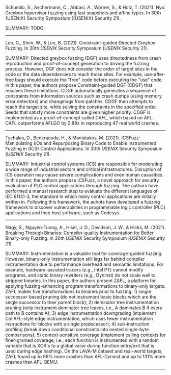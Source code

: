 Schumilo, S., Aschermann, C., Abbasi, A., Wörner, S., & Holz, T. (2021). Nyx: Greybox hypervisor fuzzing using fast snapshots and affine types. In 30th {USENIX} Security Symposium ({USENIX} Security 21).

SUMMARY: TODO.

<hr/>

Lee, G., Shim, W., & Lee, B. (2021). Constraint-guided Directed Greybox Fuzzing. In 30th _USENIX_ Security Symposium (_USENIX_ Security 21).

SUMMARY: Directed greybox fuzzing (DGF) uses directedness from crash reproduction and proof-of-concept generation to driving the fuzzing process. However, DGF does not consider the order of target sites in the code or the data dependencies to reach those sites. For example, use-after-free bugs should execute the "free" code before executing the "use" code. In this paper, the authors propose Constraint-guided DGF (CDGF) that resolves these limitations. CDGF automatically generates a sequence of constraints from information sources such as crash dumps (using memory error detectors) and changelogs from patches. CDGF then attempts to reach the target site, while solving the constraints in the specified order. Seeds that satisfy more constraints are given higher priority. CDGF is implemented as a proof-of-concept called CAFL, which based on AFL. CAFL outperforms AFLGO by 2.88x in reproducing 47 real world crashes.

<hr/>

Tychalas, D., Benkraouda, H., & Maniatakos, M. (2021). ICSFuzz: Manipulating I/Os and Repurposing Binary Code to Enable Instrumented Fuzzing in {ICS} Control Applications. In 30th _USENIX_ Security Symposium (_USENIX_ Security 21).

SUMMARY: Industrial control systems (ICS) are responsible for moderating a wide range of industrial sectors and critical infrastructures. Disruption of ICS operation may cause severe complications and even human casualties. In this paper, the authors propose ICSFuzz, a novel approach for security evaluation of PLC control applications through fuzzing. The authors have performed a manual research step to evaluate the different languages of IEC 61131-3, the standard in which many control applications are initially written in. Following this framework, the auhots have developed a fuzzing framework to discover vulnerabilities in programmable logic controller (PLC) applications and their host software, such as Codesys.

<hr/>

Nagy, S., Nguyen-Tuong, A., Hiser, J. D., Davidson, J. W., & Hicks, M. (2021). Breaking Through Binaries: Compiler-quality Instrumentation for Better Binary-only Fuzzing. In 30th _USENIX_ Security Symposium (_USENIX_ Security 21).

SUMMARY: Instrumentation is a valuable tool for coverage-guided fuzzing. However, binary-only instrumentation still lags far behind compiler instrumentation due to performance overhead and semantic limitations. For example, hardware-assisted tracers (e.g., Intel PT) cannot modify programs, and static binary rewriters (e.g., Dyninst) do not scale well to stripped binaries. In this paper, the authors present ZAFL, a platform for applying fuzzing-enhancing program transformations to binary-only targets. ZAFL makes five transformations to binaries prior to fuzzing: 1) single successor-based pruning (do not instrument basic blocks which are the single successor to their parent block); 2) deminator tree instrumentation pruning (only instrument dominator tree leaves, i.e., A dominates B if every path to B contains A); 3) edge instrumentation downgrading (implement CollAFL-style edge instrumentation, which uses fewer instrumentation instructions for blocks with a single predecessor); 4) sub-instruction profiling (break down conditional constraints into nested single-byte comparisons); 5) context-sensitive coverage (implement calling contexts for finer-grained coverage, i.e., each function is instrumented with a random variable that is XOR's to a global value during function entry/exit that is used during edge hashing). On the LAVA-M dataset and real-world targets, ZAFL found up to 96% more crashes than AFL-Dyninst and up to 131% more crashes than AFL-QEMU.

<hr/>
